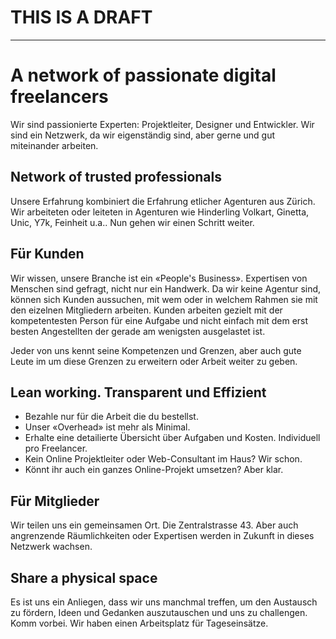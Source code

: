 
# THIS IS A DRAFT
___
# A network of passionate digital freelancers

Wir sind passionierte Experten: Projektleiter, Designer und Entwickler. Wir sind ein Netzwerk, da wir eigenständig sind, aber gerne und gut miteinander arbeiten.

## Network of trusted professionals

Unsere Erfahrung kombiniert die Erfahrung etlicher Agenturen aus Zürich. Wir arbeiteten oder leiteten in Agenturen wie Hinderling Volkart, Ginetta, Unic, Y7k, Feinheit u.a.. Nun gehen wir einen Schritt weiter.

## Für Kunden

Wir wissen, unsere Branche ist ein «People's Business». Expertisen von Menschen sind gefragt, nicht nur ein Handwerk.
Da wir keine Agentur sind, können sich Kunden aussuchen, mit wem oder in welchem Rahmen sie mit den eizelnen Mitgliedern arbeiten. Kunden arbeiten gezielt mit der kompetentesten Person für eine Aufgabe und nicht einfach mit dem erst besten Angestellten der gerade am wenigsten ausgelastet ist. 

Jeder von uns kennt seine Kompetenzen und Grenzen, aber auch gute Leute im um diese Grenzen zu erweitern oder Arbeit weiter zu geben.

## Lean working. Transparent und Effizient

- Bezahle nur für die Arbeit die du bestellst.
- Unser «Overhead» ist mehr als Minimal.
- Erhalte eine detailierte Übersicht über Aufgaben und Kosten. Individuell pro Freelancer.
- Kein Online Projektleiter oder Web-Consultant im Haus? Wir schon.
- Könnt ihr auch ein ganzes Online-Projekt umsetzen? Aber klar.

## Für Mitglieder

Wir teilen uns ein gemeinsamen Ort. Die Zentralstrasse 43. Aber auch angrenzende Räumlichkeiten oder Expertisen werden in Zukunft in dieses Netzwerk wachsen.

## Share a physical space

Es ist uns ein Anliegen, dass wir uns manchmal treffen, um den Austausch zu fördern, Ideen und Gedanken auszutauschen und uns zu challengen. Komm vorbei. Wir haben einen Arbeitsplatz für Tageseinsätze.
